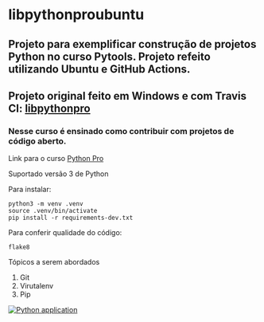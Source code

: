 # libpythonproubuntu
## Projeto para exemplificar construção de projetos Python no curso Pytools. Projeto refeito utilizando Ubuntu e GitHub Actions.
##  Projeto original feito em Windows e com Travis CI: [libpythonpro](https://github.com/mateuslourenco/libpythonpro)

### Nesse curso é ensinado como contribuir com projetos de código aberto.

Link para o curso [Python Pro](https://www.python.pro.br)

Suportado versão 3 de Python

Para instalar:
```console
python3 -m venv .venv
source .venv/bin/activate
pip install -r requirements-dev.txt
```

Para conferir qualidade do código:
```console
flake8
```

Tópicos a serem abordados
 1. Git
 2. Virutalenv
 3. Pip

[![Python application](https://github.com/mateuslourenco/libpythonproubuntu/actions/workflows/python-app.yml/badge.svg)](https://github.com/mateuslourenco/libpythonproubuntu/actions/workflows/python-app.yml)
